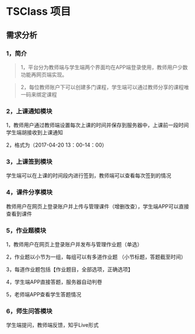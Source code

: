 # TSClass 项目

## 需求分析

### 1，简介

> 1，平台分为教师端与学生端两个界面均在APP端登录使用，教师用户少数功能再网页端实现。

> 2，每位教师账户下可以创建多门课程，学生端可以通过教师分享的课程唯一码来绑定课程

### 2，上课通知模块

1，教师用户通过教师端设置每次上课的时间并保存到服务器中，上课前一段时间学生端胡接收到上课通知 

2，格式为（2017-04-20  13：00-14：00）

### 3，上课签到模块

学生端可以在上课的时间段内进行签到，教师端可以查看每次签到的情况

### 4，课件分享模块

教师用户在网页上登录账户并上传与管理课件（增删改查），学生端APP可以直接查看到课件

### 5，作业题模块

1，教师用户在网页上登录账户并发布与管理作业题（单选）

2，作业题以小节为一组，每组可以有多道作业题 （小节标题，答题截至时间）

3，每道作业题包括【作业题目，全部选项，正确选项】

4，学生端APP直接答题，服务器自动判卷

5，老师端APP查看学生答题情况

### 6，师生问答模块

学生端提问，教师端反馈，知乎Live形式